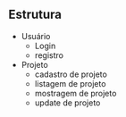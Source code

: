 
## Estrutura
- Usuário
    - Login
    - registro
- Projeto
    - cadastro de projeto
    - listagem de projeto
    - mostragem de projeto
    - update de projeto